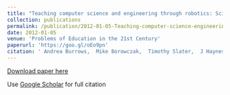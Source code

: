 ```yaml
---
title: "Teaching computer science and engineering through robotics: Science and art form"
collection: publications
permalink: /publication/2012-01-05-Teaching-computer-science-engineering-through-robotics-Science-art-form
date: 2012-01-05
venue: 'Problems of Education in the 21st Century'
paperurl: 'https://goo.gl/oEo9pn'
citation: ' Andrea Burrows,  Mike Borowczak,  Timothy Slater,  J Haynes, &quot;Teaching computer science and engineering through robotics: Science and art form.&quot; Problems of Education in the 21st Century, 2012.'
---
```

[Download paper here](https://goo.gl/oEo9pn)

Use [Google Scholar](https://scholar.google.com/scholar?q=Teaching+computer+science+&amp;+engineering+through+robotics:+Science+&amp;+art+form) for full citation